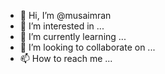 - 👋 Hi, I’m @musaimran
- 👀 I’m interested in ...
- 🌱 I’m currently learning ...
- 💞️ I’m looking to collaborate on ...
- 📫 How to reach me ...

<!---
musaimran/musaimran is a ✨ special ✨ repository because its `README.md` (this file) appears on your GitHub profile.
You can click the Preview link to take a look at your changes.
--->
